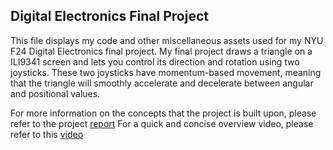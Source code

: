 ## Digital Electronics Final Project
This file displays my code and other miscellaneous assets used for my NYU F24 Digital Electronics final project.
My final project draws a triangle on a ILI9341 screen and lets you control its direction and rotation using two joysticks.
These two joysticks have momentum-based movement, meaning that the triangle will smoothly accelerate and decelerate between
angular and positional values.

For more information on the concepts that the project is built upon, please refer to the project [report](https://docs.google.com/document/d/1EwBQhJmSSoC8HgRFptuw8qkn9xVgbsGXSP5RETaCfTY/edit?usp=sharing)
For a quick and concise overview video, please refer to this [video](https://youtu.be/UBesBtQ7yv8)
